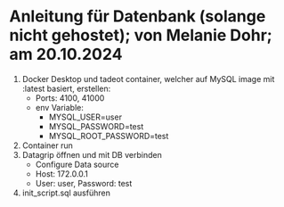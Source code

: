 # Anleitung für Datenbank (solange nicht gehostet); von Melanie Dohr; am 20.10.2024
1. Docker Desktop und tadeot container, welcher auf MySQL image mit :latest basiert, erstellen: 
    - Ports: 4100, 41000
    - env Variable: 
        - MYSQL_USER=user
        - MYSQL_PASSWORD=test
        - MYSQL_ROOT_PASSWORD=test 
2. Container run
3. Datagrip öffnen und mit DB verbinden
    - Configure Data source
    - Host: 172.0.0.1
    - User: user, Password: test
4. init_script.sql ausführen
